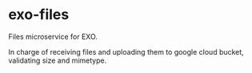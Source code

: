 # exo-files

Files microservice for EXO.

In charge of receiving files and uploading them to google cloud bucket, validating size and mimetype.
